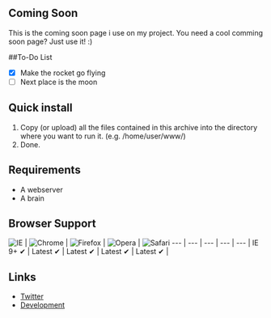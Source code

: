 ## Coming Soon
This is the coming soon page i use on my project. You need a cool comming soon page? Just use it! :)

##To-Do List
- [x] Make the rocket go flying
- [ ] Next place is the moon 

## Quick install
 1. Copy (or upload) all the files contained in this archive into the directory where you want to run it. (e.g. /home/user/www/)
 2. Done.
 
 ## Requirements
 - A webserver
 - A brain

## Browser Support

![IE](https://mgknet.com/browsers/internet-explorer_48x48.png) | ![Chrome](https://mgknet.com/browsers/chrome_48x48.png) | ![Firefox](https://mgknet.com/browsers/firefox_48x48.png) | ![Opera](https://mgknet.com/browsers/opera_48x48.png) |
![Safari](https://mgknet.com/browsers/safari_48x48.png)
--- | --- | --- | --- | --- |
IE 9+ ✔ | Latest ✔ | Latest ✔ | Latest ✔ | Latest ✔ |

## Links
 - [Twitter](https://twitter.com/mgknetwork)
 - [Development](https://github.com/MGKNeT/MGKNeT.com)
